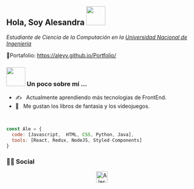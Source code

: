 <h2> Hola, Soy Alesandra <img src="https://media.giphy.com/media/LTNnBVqQFeEVq20LHg/giphy.gif" width="50"></h2>

<p><em>Estudiante de Ciencia de la Computación en la <a href="https://www.uni.edu.pe/">Universidad Nacional de Ingeniería </a></em></p>

📌Portafolio: https://aleyv.github.io/Portfolio/

### <img src="https://media.giphy.com/media/3oEjI1HX6X3Z2qU8Lu/giphy.gif" width="50"> Un poco sobre mí ... 
- ✍️ &nbsp; Actualmente aprendiendo más tecnologias de FrontEnd.
- 🥰 &nbsp; Me gustan los libros de fantasia y los videojuegos.

<br/>

```javascript
const Ale = {
  code: [Javascript,  HTML, CSS, Python, Java],
  tools: [React, Redux, NodeJS, Styled-Components]
}
```

<h3> 🤝🏻 Social </h3>


<p align="center">
  <a href="www.linkedin.com/in/alesandra-yagi/">
    <img src="https://www.vectorlogo.zone/logos/linkedin/linkedin-icon.svg" alt="Alesandra Yagi's LinkedIn" height="30" width="30">
  </a>
</p>


